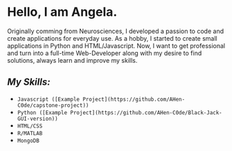 # Hello, I am Angela.

Originally comming from Neurosciences, I developed a passion to code and create applications for everyday use. As a hobby, I started to create small applications in Python and HTML/Javascript. Now, I want to get professional and turn into a full-time Web-Developer along with my desire to find solutions, always learn and improve my skills.


## _My Skills:_
- `Javascript ([Example Project](https://github.com/AHen-C0de/capstone-project))`
- `Python ([Example Project](https://github.com/AHen-C0de/Black-Jack-GUI-version))`
- `HTML/CSS`
- `R/MATLAB`
- `MongoDB`


